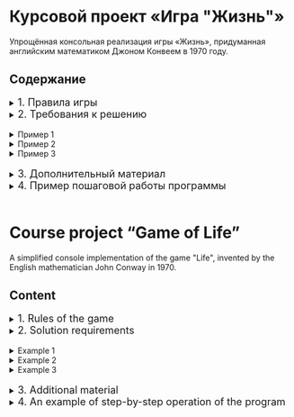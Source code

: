 # Курсовой проект «Игра "Жизнь"»

Упрощённая консольная реализация игры «Жизнь», придуманная английским математиком Джоном Конвеем в 1970 году.

## Содержание

<details>
<summary><font size="+1">1. Правила игры</font></summary><br>

Место действия игры — Вселенная. Это размеченная на клетки ограниченная плоскость.

Каждая клетка на этой плоскости может находиться в двух состояниях: быть «живой», то есть заполненной, или быть «мёртвой», то есть пустой. Клетка имеет восемь соседей, окружающих её.

Распределение живых клеток в начале игры называется первым поколением. Каждое следующее поколение рассчитывается на основе предыдущего по правилам:
1. В пустой (мёртвой) клетке, рядом с которой ровно три живых клетки, зарождается жизнь.
2. Если у живой клетки есть две или три живых соседки, то эта клетка продолжает жить. В противном случае, если соседей меньше двух или больше трёх, клетка умирает «от одиночества» или «от перенаселённости».

Игра прекращается, если:
-   на поле не останется ни одной «живой» клетки;
-   при очередном шаге ни одна из клеток не меняет своего состояния, то есть складывается стабильная конфигурация.
  
Игрок не принимает прямого участия в игре, а только расставляет начальную конфигурацию «живых» клеток, которые затем взаимодействуют согласно правилам уже без его участия. Он является наблюдателем.
</details>

<details>
<summary><font size="+1">2. Требования к решению</font></summary><br>

Реализация должна удовлетворять требованиям и ограничениям:
1. Текущее состояние Вселенной выводится на консоль в виде таблицы из символов, разделённых пробелом. Мёртвая клетка помечается символом `-`, живая клетка помечается символом `*`. Ниже приведены примеры.
2. На каждом шаге на консоль должно выводиться текущее состояние Вселенной, а также информация о номере поколения и количестве живых клеток на текущий момент.
3. При завершении игры на консоли должно присутствовать состояние Вселенной на момент окончания игры, номер поколения, количество живых клеток и причина завершения игры.
4. При расчёте состояния клеток на границах игрового поля учитываются только соседние клетки. У клеток на границе игрового поля соседних клеток будет меньше 8.
5. Для инициализации Вселенной использовать текстовый файл. Файл имеет структуру: первые два числа — это количество строк и количество столбцов в сетке Вселенной. Затем идёт информация о распределении живых клеток. Распределение состоит из неопределённого количества пар чисел, где каждая пара состоит из номера строки и номера столбца живой клетки.

Примеры входного файла, соответствующее ему начальное состояние Вселенной и конечное состояние:
</details>
<br>

<details>
<summary><font>Пример 1</font></summary><br>

```
20 30
2 3
2 4
3 4
3 5
3 6
3 7
5 0
5 1
5 2
6 2
```  
![начальное распределение 1](./img_task/1_start.png)
![конечное распределение 1](./img_task/1_end.png)
</details>

<details>
<summary><font>Пример 2</font></summary><br>

```
10 10
```  

![начальное и конечное распределение 2](./img_task/2_start_end.png)
</details>

<details>
<summary><font>Пример 3</font></summary><br>

```
3 3
0 0
0 1
0 2
1 0
1 1
1 2
2 0
2 1
2 2
```  
![начальное распределение 3](./img_task/3_start.png)
![конечное распределение 3](./img_task/3_end.png)
</details>
<br>

<details>
<summary><font size="+1">3. Дополнительный материал</font></summary><br>
1. При выводе на консоль каждого следующего состояния у вас никуда не денутся те состояния, которые вы выводили ранее. Это может быть полезно для сохранения истории развития вашей Вселенной, но при этом может выглядеть не совсем эстетично.
Альтернативный вариант — очищать консоль перед каждым выводом следующего состояния. Для этого можно использовать функцию `std::system` с аргументом `"clear"`, то есть вызвать функцию `std::system("clear");`. Эта функция находится в библиотеке `<cstdlib>`.
2. Компьютеры сейчас работают быстро, поэтому без дополнительных действий состояния будут сменять друг друга практически мгновенно. Для комфортного просмотра разумно добавить задержку примерно в одну секунду перед каждым следующим вычислением нового состояния. Для этого необходимо подключить библиотеку `<unistd.h>` и использовать функцию `sleep`, которая принимает на вход количество секунд, на которое надо задержаться. Для задержки на одну секунду необходимо вызвать `sleep(1);`.
</details>

<details>
<summary><font size="+1">4. Пример пошаговой работы программы</font></summary><br>

Входной файл:
```
20 30
2 3
2 4
3 4
3 5
3 6
3 7
5 0
5 1
5 2
6 2
```
![поколение 1](./img_task/gen1.png)
![поколение 2](./img_task/gen2.png)
![поколение 3](./img_task/gen3.png)
![поколение 4](./img_task/gen4.png)
![поколение 5](./img_task/gen5.png)
![поколение 6](./img_task/gen6.png)
![поколение 7](./img_task/gen7.png)
![поколение 8](./img_task/gen8.png)
![поколение 9](./img_task/gen9.png)
![поколение 10](./img_task/gen10.png)
![поколение 11](./img_task/gen11.png)
![поколение 12](./img_task/gen12.png)
![поколение 13](./img_task/gen13.png)
![поколение 14](./img_task/gen14.png)
</details>
<br>


# Course project “Game of Life”

A simplified console implementation of the game "Life", invented by the English mathematician John Conway in 1970.

## Content

<details>
<summary><font size="+1">1. Rules of the game</font></summary><br>

The setting of the game is the Universe. This is a limited plane marked into cells.

Each cell on this plane can be in two states: to be “live,” that is, filled, or to be “dead,” that is, empty. A cell has eight neighbors surrounding it.

The distribution of living cells at the beginning of the game is called the first generation. Each next generation is calculated based on the previous one according to the rules:
1. In an empty (dead) cell, next to which there are exactly three living cells, life begins.
2. If a living cell has two or three living neighbors, then this cell continues to live. Otherwise, if there are fewer than two or more than three neighbors, the cell dies “from loneliness” or “from overcrowding.”

The game ends if:
- there will not be a single “living” cell left on the field;
- during the next step, none of the cells changes their state, that is, a stable configuration is formed.
  
The player does not directly participate in the game, but only arranges the initial configuration of “living” cells, which then interact according to the rules without his participation. He is an observer.
</details>

<details>
<summary><font size="+1">2. Solution requirements</font></summary><br>

The implementation must satisfy the requirements and constraints:
1. The current state of the Universe is displayed on the console in the form of a table of characters separated by a space. A dead cell is marked with the symbol `-`, a living cell is marked with the symbol `*`. Below are examples.
2. At each step, the current state of the Universe should be displayed on the console, as well as information about the generation number and the number of living cells at the current moment.
3. When finishing the game, the console must show the state of the Universe at the time the game ended, the generation number, the number of living cells and the reason for ending the game.
4. When calculating the state of cells on the boundaries of the playing field, only neighboring cells are taken into account. Cells on the border of the playing field will have less than 8 neighboring cells.
5. To initialize the Universe, use a text file. The file has a structure: the first two numbers are the number of rows and the number of columns in the Universe grid. Then comes information about the distribution of living cells. The distribution consists of an indefinite number of pairs of numbers, where each pair consists of a row number and a column number of a living cell.

Examples of an input file, the corresponding initial state of the Universe and the final state:
</details>
<br>

<details>
<summary><font>Example 1</font></summary><br>

```
20 30
2 3
2 4
3 4
3 5
3 6
3 7
5 0
5 1
5 2
6 2
``` 
![initial distribution 1](./img_task/1_start.png)
![end distribution 1](./img_task/1_end.png)
</details>

<details>
<summary><font>Example 2</font></summary><br>

```
10 10
```

![start and end distribution 2](./img_task/2_start_end.png)
</details>

<details>
<summary><font>Example 3</font></summary><br>

```
3 3
0 0
0 1
0 2
1 0
1 1
1 2
2 0
2 1
2 2
```  
![initial allocation 3](./img_task/3_start.png)
![end distribution 3](./img_task/3_end.png)
</details>
<br>

<details>
<summary><font size="+1">3. Additional material</font></summary><br>
1. When you output each next state to the console, the states that you output earlier will not disappear. This can be useful for preserving the history of the development of your Universe, but it may not look entirely aesthetically pleasing.
An alternative is to clear the console before each output of the next state. To do this, you can use the `std::system` function with the `"clear"` argument, that is, call the `std::system("clear");` function. This function is in the `<cstdlib>` library.
2. Computers now work quickly, so without additional actions, states will change each other almost instantly. For comfortable viewing, it is reasonable to add a delay of about one second before each next calculation of a new state. To do this, you need to include the `<unistd.h>` library and use the `sleep` function, which takes as input the number of seconds for which you need to delay. To delay one second, call `sleep(1);`.
</details>

<details>
<summary><font size="+1">4. An example of step-by-step operation of the program</font></summary><br>

Input file:
```
20 30
2 3
2 4
3 4
3 5
3 6
3 7
5 0
5 1
5 2
6 2
```
![generation 1](./img_task/gen1.png)
![generation 2](./img_task/gen2.png)
![generation 3](./img_task/gen3.png)
![generation 4](./img_task/gen4.png)
![generation 5](./img_task/gen5.png)
![generation 6](./img_task/gen6.png)
![generation 7](./img_task/gen7.png)
![generation 8](./img_task/gen8.png)
![generation 9](./img_task/gen9.png)
![generation 10](./img_task/gen10.png)
![generation 11](./img_task/gen11.png)
![generation 12](./img_task/gen12.png)
![generation 13](./img_task/gen13.png)
![generation 14](./img_task/gen14.png)